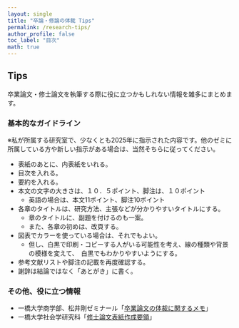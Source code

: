 ```yaml
---
layout: single
title: "卒論・修論の体裁 Tips"
permalink: /research-tips/
author_profile: false
toc_label: "目次"
math: true
---
```


## Tips
卒業論文・修士論文を執筆する際に役に立つかもしれない情報を雑多にまとめます。

### 基本的なガイドライン
※私が所属する研究室で、少なくとも2025年に指示された内容です。他のゼミに所属している方や新しい指示がある場合は、当然そちらに従ってください。
- 表紙のあとに、内表紙をいれる。
- 目次を入れる。
- 要約を入れる。
- 本文の文字の大きさは、１０．５ポイント、脚注は、１０ポイント
  - 英語の場合は、本文11ポイント、脚注10ポイント
- 各章のタイトルは、研究方法、主張などが分かりやすいタイトルにする。
  - 章のタイトルに、副題を付けるのも一案。
  - また、各章の初めは、改頁する。
- 図表でカラーを使っている場合は、それでもよい。
  - 但し、白黒で印刷・コピーする人がいる可能性を考え、線の種類や背景の模様を変えて、　白黒でもわかりやすいようにする。
- 参考文献リストや脚注の記載を再度確認する。
- 謝辞は結論ではなく「あとがき」に書く。

### その他、役に立つ情報
- 一橋大学商学部、松井剛ゼミナール「[卒業論文の体裁に関するメモ](https://researchmap.jp/multidatabases/multidatabase_contents/detail/243998/7734311aa222dd013102a08a8e638575?frame_id=541475)」
- 一橋大学社会学研究科「[修士論文表紙作成要領](https://www.soc.hit-u.ac.jp/info/student/cover_m.html)」